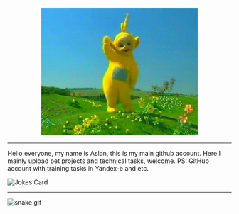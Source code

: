 <p align="center">
  <img src="https://github.com/Kakoytobarista/Kakoytobarista/blob/main/giphy.gif?raw=true" alt="Sublime's custom image"/>
</p>


_____
Hello everyone, my name is Aslan, this is my main github account. Here I mainly upload pet projects and technical tasks, welcome.
PS: GitHub account with training tasks in Yandex-e and etc.


![Jokes Card](https://readme-jokes.vercel.app/api)

_____
![snake gif](https://github.com/KakoytoBarista/KakoytoBarista/blob/output/github-contribution-grid-snake.gif)
